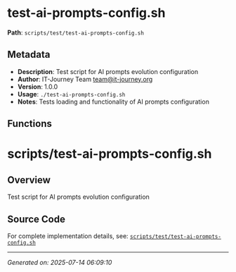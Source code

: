 # test-ai-prompts-config.sh

**Path**: `scripts/test/test-ai-prompts-config.sh`

## Metadata

- **Description**: Test script for AI prompts evolution configuration
- **Author**: IT-Journey Team <team@it-journey.org>
- **Version**: 1.0.0
- **Usage**: `./test-ai-prompts-config.sh`
- **Notes**: Tests loading and functionality of AI prompts configuration

## Functions

# scripts/test-ai-prompts-config.sh

## Overview

Test script for AI prompts evolution configuration


## Source Code

For complete implementation details, see: [`scripts/test/test-ai-prompts-config.sh`](../../scripts/test/test-ai-prompts-config.sh)

---
*Generated on: 2025-07-14 06:09:10*
